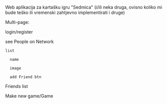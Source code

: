 Web aplikacija za kartašku igru "Sedmica" (i/ili neka druga, ovisno koliko mi bude teško ili vremenski zahtjevno implementirati i druge)

Multi-page:

  login/register
  
  see People on Network
  
    list
    
      name
      
      image
      
      add Friend btn
      
      
  Friends list
  
  Make new game/Game
  
